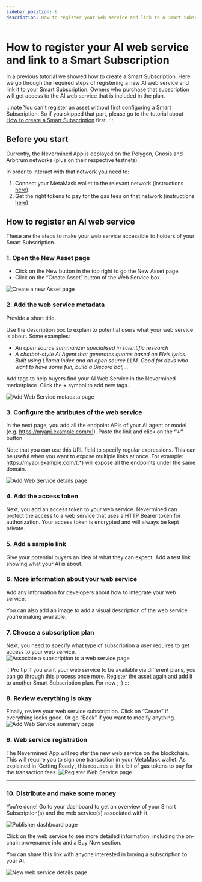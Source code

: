 ```yaml
---
sidebar_position: 6
description: How to register your web service and link to a Smart Subscription
---
```


# How to register your AI web service and link to a Smart Subscription

In a previous tutorial we showed how to create a Smart Subscription. Here we go through the required steps of registering a new AI web service and link it to your Smart Subscription. Owners who purchase that subscription will get access to the AI web service that is included in the plan. 

:::note
You can't register an asset without first configuring a Smart Subscription. So if you skipped that part, please go to the tutorial about [How to create a Smart Subscription](04-create-subscription.md) first.
:::

## Before you start

Currently, the Nevermined App is deployed on the Polygon, Gnosis and Arbitrum networks (plus on their respective testnets). 

In order to interact with that network you need to:

1. Connect your MetaMask wallet to the relevant network (instructions [here](02-metamask-networks.md)).
2. Get the right tokens to pay for the gas fees on that network (instructions [here](02-metamask-tokens.md))

## How to register an AI web service

These are the steps to make your web service accessible to holders of your Smart Subscription.

### 1. Open the New Asset page

- Click on the New button in the top right to go the New Asset page.
- Click on the “Create Asset” button of the Web Service box.

![Create a new Asset page](../images/tutorials/01_New_Subscription.png)

### 2. Add the web service metadata

Provide a short title. 

Use the description box to explain to potential users what your web service is about. Some examples:
- _An open source summarizer specialised in scientific research_
- _A chatbot-style AI Agent that generates quotes based on Elvis lyrics. Built using Lllama Index and an open source LLM. Good for devs who want to have some fun, build a Discord bot,..._

Add tags to help buyers find your AI Web Service in the Nevermined marketplace. 
Click the + symbol to add new tags. 

![Add Web Service metadata page](../images/tutorials/06_New_Service_01.png)

### 3. Configure the attributes of the web service

In the next page, you add all the endpoint APIs of your AI agent or model (e.g. <https://myapi.example.com/v1>). 
Paste the link and click on the **“+”** button

Note that you can use this URL field to specify regular expressions. This can be useful when you want to expose multiple links at once. For example: 
<https://myapi.example.com/(.*)> will expose all the endpoints under the same domain.

![Add Web Service details page](../images/tutorials/07_New_Service_02.png)

### 4. Add the access token

Next, you add an access token to your web service. Nevermined can protect the access to a web service that uses a HTTP Bearer token for authorization. Your access token is encrypted and will always be kept private.

### 5. Add a sample link

Give your potential buyers an idea of what they can expect. Add a test link showing what your AI is about.

### 6. More information about your web service

Add any information for developers about how to integrate your web service. 

You can also add an image to add a visual description of the web service you're making available. 

### 7. Choose a subscription plan 

Next, you need to specify what type of subscription a user requires to get access to your web service. 
![Associate a subscription to a web service page](../images/tutorials/08_New_Service_03.png)

:::Pro tip
If you want your web service to be available via different plans, you can go through this process once more. 
Register the asset again and add it to another Smart Subscription plan. For now ;-)
:::

### 8. Review everything is okay

Finally, review your web service subscription. 
Click on “Create” if everything looks good. Or go “Back” if you want to modify anything.
![Add Web Service summary page](../images/tutorials/09_New_Service_04.png)

### 9. Web service registration

The Nevermined App will register the new web service on the blockchain. This will require you to sign one transaction in your MetaMask wallet. As explained in ‘Getting Ready’, this requires a little bit of gas tokens to pay for the transaction fees. 
![Register Web Service page](../images/tutorials/10_New_Service_05.png)

---

### 10. Distribute and make some money

You’re done! 
Go to your dashboard to get an overview of your Smart Subscription(s) and the web service(s) associated with it.

![Publisher dashboard page](../images/tutorials/11_Publisher_Dashboard_no_balance.png)<br/>

Click on the web service to see more detailed information, including the on-chain provenance info and a Buy Now section. 

You can share this link with anyone interested in buying a subscription to your AI.  

![New web service details page](../images/tutorials/12_Service_details.png)
